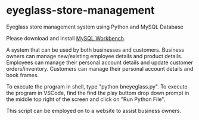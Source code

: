# eyeglass-store-management
Eyeglass store management system using Python and MySQL Database

Please download and install [MySQL Workbench](https://dev.mysql.com/downloads/workbench/).

A system that can be used by both businesses and customers.
Business owners can manage new/existing employee details and product details.
Employees can manage their personal account details and update customer orders/inventory.
Customers can manage their personal account details and book frames.

To execute the program in shell, type "python bneyeglass.py".
To execute the program in VSCode, find the find the play buttom drop down prompt in the middle top right of the screen and click on "Run Python File".

This script can be employed on to a website to assist business owners.
